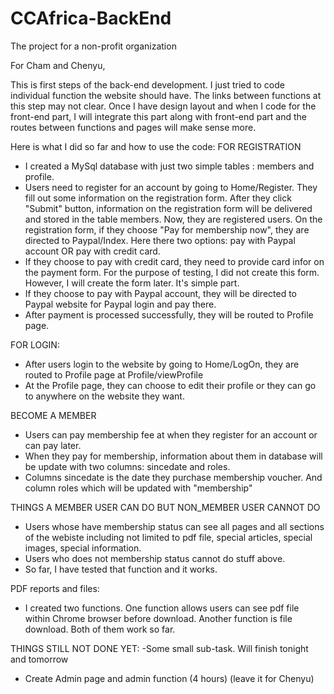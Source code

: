 # CCAfrica-BackEnd
The project for a non-profit organization

For Cham and Chenyu,

This is first steps of the back-end development. I just tried to code individual function the website should have. The links between functions at this step may not clear.
Once I have design layout and when I code for the front-end part, I will integrate this part along with front-end part and the routes between functions and pages will make sense more.

Here is what I did so far and how to use the code:
FOR REGISTRATION
- I created a MySql database with just two simple tables : members and profile.
- Users need to register for an account by going to Home/Register. They fill out some information on the registration form. After they click "Submit" button, information on the registration form will be delivered and stored in the table members. Now, they are registered users. On the registration form, if they choose "Pay for membership now", they are directed to Paypal/Index. Here there two options: pay with Paypal account OR pay with credit card. 
- If they choose to pay with credit card, they need to provide card infor on the payment form. For the purpose of testing, I did not create this form. However, I will create the form later. It's simple part. 
- If they choose to pay with Paypal account, they will be directed to Paypal website for Paypal login and pay there.
- After payment is processed successfully, they will be routed to Profile page. 

FOR LOGIN:
- After users login to the website by going to Home/LogOn, they are routed to Profile page at Profile/viewProfile
- At the Profile page, they can choose to edit their profile or they can go to anywhere on the website they want.

BECOME A MEMBER 
- Users can pay membership fee at when they register for an  account or can pay later.
- When they pay for membership, information about them in database will be update with two columns: sincedate and roles.
- Columns sincedate is the date they purchase membership voucher. And column roles which will be updated with "membership" 

THINGS A MEMBER USER CAN DO BUT NON_MEMBER USER CANNOT DO
- Users whose have membership status can see all pages and all sections of the webiste including not limited to pdf file, special articles, special images, special information. 
- Users who does not membership status cannot do stuff above. 
- So far, I have tested that function and it works. 

PDF reports and files:
- I created two functions. One function allows users can see pdf file within Chrome browser before download. Another function is file download. Both of them work so far.


THINGS STILL NOT DONE YET:
-Some small sub-task. Will finish tonight and tomorrow 
- Create Admin page and admin function (4 hours) (leave it for Chenyu)    

